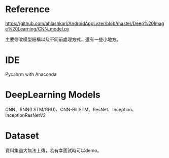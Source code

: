 # Reference 
https://github.com/ahlashkari/AndroidAppLyzer/blob/master/Deep%20Image%20Learning/CNN_model.py

主要修改模型結構以及不同前處理方式，還有一些小地方。


# IDE
Pycahrm with Anaconda
# DeepLearning Models
 CNN、RNN(LSTM/GRU)、CNN-BiLSTM、ResNet、Inception、InceptionResNetV2
# Dataset
資料集過大無法上傳，若有幸面試時可以demo。
 

